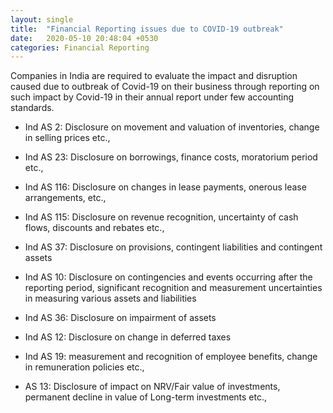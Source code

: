 ```yaml
---
layout: single
title:  "Financial Reporting issues due to COVID-19 outbreak"
date:   2020-05-10 20:48:04 +0530
categories: Financial Reporting 
---
```


Companies in India are required to evaluate the impact and disruption caused due to outbreak of Covid-19 on their business through reporting on such impact by Covid-19 in their annual report under few accounting standards.

*	Ind AS 2: Disclosure on movement and valuation of inventories, change in selling prices etc.,

*	Ind AS 23: Disclosure on borrowings, finance costs, moratorium period etc.,

*	Ind AS 116: Disclosure on changes in lease payments, onerous lease arrangements, etc., 

*	Ind AS 115: Disclosure on revenue recognition, uncertainty of cash flows, discounts and rebates etc.,

*	Ind AS 37: Disclosure on provisions, contingent liabilities and contingent assets

*	Ind AS 10: Disclosure on contingencies and events occurring after the reporting period, significant recognition and measurement uncertainties in measuring various assets and liabilities

*	Ind AS 36: Disclosure on impairment of assets

*	Ind AS 12: Disclosure on change in deferred taxes

*	Ind AS 19: measurement and recognition of employee benefits, change in remuneration policies etc.,

*	AS 13: Disclosure of impact on NRV/Fair value of investments, permanent decline in value of Long-term investments etc.,
